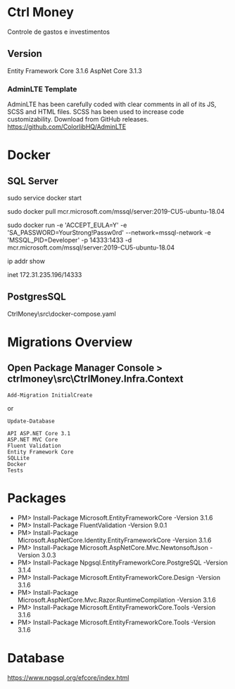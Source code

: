 # Ctrl Money
Controle de gastos e investimentos

## Version
Entity Framework Core 3.1.6
AspNet Core 3.1.3

### AdminLTE Template
AdminLTE has been carefully coded with clear comments in all of its JS, SCSS and HTML files. SCSS has been used to increase code customizability.
Download from GitHub releases.
https://github.com/ColorlibHQ/AdminLTE


# Docker
## SQL Server
sudo service docker start

sudo docker pull mcr.microsoft.com/mssql/server:2019-CU5-ubuntu-18.04

sudo docker run -e 'ACCEPT_EULA=Y' -e 'SA_PASSWORD=YourStrong!Passw0rd' --network=mssql-network -e 'MSSQL_PID=Developer' -p 14333:1433 -d mcr.microsoft.com/mssql/server:2019-CU5-ubuntu-18.04

ip addr show

inet 172.31.235.196/14333

## PostgresSQL
CtrlMoney\src\docker-compose.yaml


# Migrations Overview

## Open Package Manager Console > ctrlmoney\src\CtrlMoney.Infra.Context

```Add-Migration InitialCreate```

or

```Update-Database```



    API ASP.NET Core 3.1
    ASP.NET MVC Core
    Fluent Validation
    Entity Framework Core
    SQLLite
    Docker
    Tests



# Packages
 - PM> Install-Package Microsoft.EntityFrameworkCore -Version 3.1.6
 - PM> Install-Package FluentValidation -Version 9.0.1
 - PM> Install-Package Microsoft.AspNetCore.Identity.EntityFrameworkCore -Version 3.1.6
 - PM> Install-Package Microsoft.AspNetCore.Mvc.NewtonsoftJson -Version 3.0.3
 - PM> Install-Package Npgsql.EntityFrameworkCore.PostgreSQL -Version 3.1.4
 - PM> Install-Package Microsoft.EntityFrameworkCore.Design -Version 3.1.6
 - PM> Install-Package Microsoft.AspNetCore.Mvc.Razor.RuntimeCompilation -Version 3.1.6
 - PM> Install-Package Microsoft.EntityFrameworkCore.Tools -Version 3.1.6
 - PM> Install-Package Microsoft.EntityFrameworkCore.Tools -Version 3.1.6

# Database
https://www.npgsql.org/efcore/index.html
